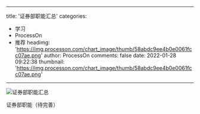 
---
title: '证券部职能汇总'
categories: 
 - 学习
 - ProcessOn
 - 推荐
headimg: 'https://img.processon.com/chart_image/thumb/58abdc9ee4b0e0061fcc07ae.png'
author: ProcessOn
comments: false
date: 2022-01-28 09:22:38
thumbnail: 'https://img.processon.com/chart_image/thumb/58abdc9ee4b0e0061fcc07ae.png'
---

<div>   
<img class="thumb" alt="证券部职能汇总" src="https://img.processon.com/chart_image/thumb/58abdc9ee4b0e0061fcc07ae.png" referrerpolicy="no-referrer">
<p>证券部职能（待完善）</p>  
</div>
            